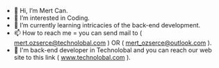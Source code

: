 - 👋 Hi, I’m Mert Can.
- 👀 I’m interested in Coding.
- 🌱 I’m currently learning intricacies of the back-end development.
- 📫 How to reach me = you can send mail to (  mert.ozserce@technolobal.com  ) OR (  mert_ozserce@outlook.com  ).
- 🏢 I'm back-end developer in Technolobal and you can reach our web site to this link (  www.technolobal.com  ).
